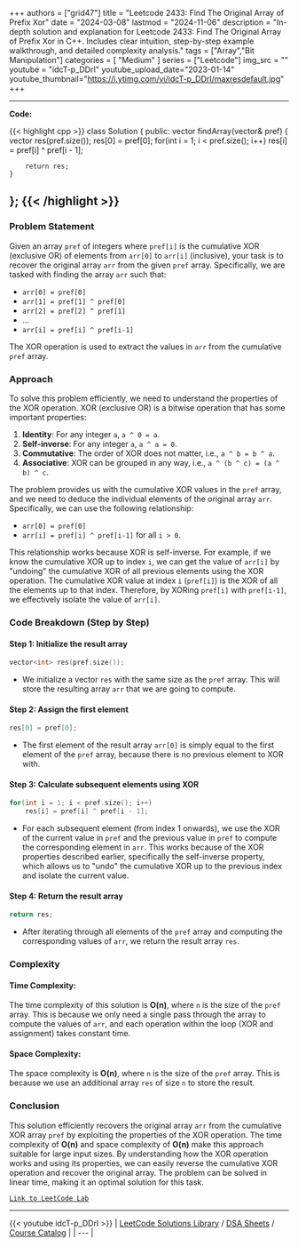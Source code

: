 
+++
authors = ["grid47"]
title = "Leetcode 2433: Find The Original Array of Prefix Xor"
date = "2024-03-08"
lastmod = "2024-11-06"
description = "In-depth solution and explanation for Leetcode 2433: Find The Original Array of Prefix Xor in C++. Includes clear intuition, step-by-step example walkthrough, and detailed complexity analysis."
tags = ["Array","Bit Manipulation"]
categories = [
    "Medium"
]
series = ["Leetcode"]
img_src = ""
youtube = "idcT-p_DDrI"
youtube_upload_date="2023-01-14"
youtube_thumbnail="https://i.ytimg.com/vi/idcT-p_DDrI/maxresdefault.jpg"
+++



---
**Code:**

{{< highlight cpp >}}
class Solution {
public:
    vector<int> findArray(vector<int>& pref) {
        vector<int> res(pref.size());
        res[0] = pref[0];
        for(int i = 1; i < pref.size(); i++)
            res[i] = pref[i] ^ pref[i - 1];
        
        return res;
    }
};
{{< /highlight >}}
---

### Problem Statement

Given an array `pref` of integers where `pref[i]` is the cumulative XOR (exclusive OR) of elements from `arr[0]` to `arr[i]` (inclusive), your task is to recover the original array `arr` from the given `pref` array. Specifically, we are tasked with finding the array `arr` such that:

- `arr[0] = pref[0]`
- `arr[1] = pref[1] ^ pref[0]`
- `arr[2] = pref[2] ^ pref[1]`
- ...
- `arr[i] = pref[i] ^ pref[i-1]`
  
The XOR operation is used to extract the values in `arr` from the cumulative `pref` array.

### Approach

To solve this problem efficiently, we need to understand the properties of the XOR operation. XOR (exclusive OR) is a bitwise operation that has some important properties:
1. **Identity**: For any integer `a`, `a ^ 0 = a`.
2. **Self-inverse**: For any integer `a`, `a ^ a = 0`.
3. **Commutative**: The order of XOR does not matter, i.e., `a ^ b = b ^ a`.
4. **Associative**: XOR can be grouped in any way, i.e., `a ^ (b ^ c) = (a ^ b) ^ c`.

The problem provides us with the cumulative XOR values in the `pref` array, and we need to deduce the individual elements of the original array `arr`. Specifically, we can use the following relationship:

- `arr[0] = pref[0]`
- `arr[i] = pref[i] ^ pref[i-1]` for all `i > 0`.

This relationship works because XOR is self-inverse. For example, if we know the cumulative XOR up to index `i`, we can get the value of `arr[i]` by "undoing" the cumulative XOR of all previous elements using the XOR operation. The cumulative XOR value at index `i` (`pref[i]`) is the XOR of all the elements up to that index. Therefore, by XORing `pref[i]` with `pref[i-1]`, we effectively isolate the value of `arr[i]`.

### Code Breakdown (Step by Step)

#### Step 1: Initialize the result array
```cpp
vector<int> res(pref.size());
```
- We initialize a vector `res` with the same size as the `pref` array. This will store the resulting array `arr` that we are going to compute.

#### Step 2: Assign the first element
```cpp
res[0] = pref[0];
```
- The first element of the result array `arr[0]` is simply equal to the first element of the `pref` array, because there is no previous element to XOR with.

#### Step 3: Calculate subsequent elements using XOR
```cpp
for(int i = 1; i < pref.size(); i++)
    res[i] = pref[i] ^ pref[i - 1];
```
- For each subsequent element (from index 1 onwards), we use the XOR of the current value in `pref` and the previous value in `pref` to compute the corresponding element in `arr`. This works because of the XOR properties described earlier, specifically the self-inverse property, which allows us to "undo" the cumulative XOR up to the previous index and isolate the current value.

#### Step 4: Return the result array
```cpp
return res;
```
- After iterating through all elements of the `pref` array and computing the corresponding values of `arr`, we return the result array `res`.

### Complexity

#### Time Complexity:
The time complexity of this solution is **O(n)**, where `n` is the size of the `pref` array. This is because we only need a single pass through the array to compute the values of `arr`, and each operation within the loop (XOR and assignment) takes constant time.

#### Space Complexity:
The space complexity is **O(n)**, where `n` is the size of the `pref` array. This is because we use an additional array `res` of size `n` to store the result.

### Conclusion

This solution efficiently recovers the original array `arr` from the cumulative XOR array `pref` by exploiting the properties of the XOR operation. The time complexity of **O(n)** and space complexity of **O(n)** make this approach suitable for large input sizes. By understanding how the XOR operation works and using its properties, we can easily reverse the cumulative XOR operation and recover the original array. The problem can be solved in linear time, making it an optimal solution for this task.

[`Link to LeetCode Lab`](https://leetcode.com/problems/find-the-original-array-of-prefix-xor/description/)

---
{{< youtube idcT-p_DDrI >}}
| [LeetCode Solutions Library](https://grid47.xyz/leetcode/) / [DSA Sheets](https://grid47.xyz/sheets/) / [Course Catalog](https://grid47.xyz/courses/) |
| --- |

